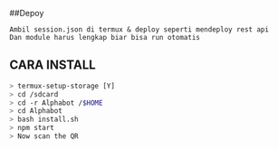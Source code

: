##Depoy
```
Ambil session.json di termux & deploy seperti mendeploy rest api
Dan module harus lengkap biar bisa run otomatis

```

## CARA INSTALL

```bash
> termux-setup-storage [Y]
> cd /sdcard
> cd -r Alphabot /$HOME
> cd Alphabot
> bash install.sh 
> npm start
> Now scan the QR
```
